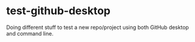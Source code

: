 # test-github-desktop
Doing different stuff to test a new repo/project using both GitHub desktop and command line.
